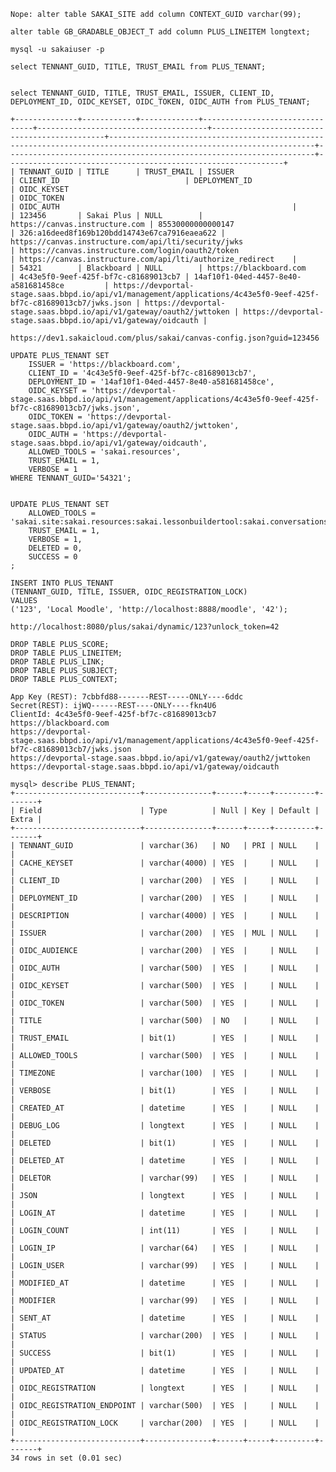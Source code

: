 

    Nope: alter table SAKAI_SITE add column CONTEXT_GUID varchar(99);

    alter table GB_GRADABLE_OBJECT_T add column PLUS_LINEITEM longtext;

    mysql -u sakaiuser -p

    select TENNANT_GUID, TITLE, TRUST_EMAIL from PLUS_TENANT;


    select TENNANT_GUID, TITLE, TRUST_EMAIL, ISSUER, CLIENT_ID, DEPLOYMENT_ID, OIDC_KEYSET, OIDC_TOKEN, OIDC_AUTH from PLUS_TENANT;

    +--------------+------------+-------------+--------------------------------+--------------------------------------+----------------------------------------------+--------------------------------------------------------------------------------------------------------------------+---------------------------------------------------------------------+--------------------------------------------------------------+
    | TENNANT_GUID | TITLE      | TRUST_EMAIL | ISSUER                         | CLIENT_ID                            | DEPLOYMENT_ID                                | OIDC_KEYSET                                                                                                        | OIDC_TOKEN                                                          | OIDC_AUTH                                                    |
    | 123456       | Sakai Plus | NULL        | https://canvas.instructure.com | 85530000000000147                    | 326:a16deed8f169b120bdd14743e67ca7916eaea622 | https://canvas.instructure.com/api/lti/security/jwks                                                               | https://canvas.instructure.com/login/oauth2/token                   | https://canvas.instructure.com/api/lti/authorize_redirect    |
    | 54321        | Blackboard | NULL        | https://blackboard.com         | 4c43e5f0-9eef-425f-bf7c-c81689013cb7 | 14af10f1-04ed-4457-8e40-a581681458ce         | https://devportal-stage.saas.bbpd.io/api/v1/management/applications/4c43e5f0-9eef-425f-bf7c-c81689013cb7/jwks.json | https://devportal-stage.saas.bbpd.io/api/v1/gateway/oauth2/jwttoken | https://devportal-stage.saas.bbpd.io/api/v1/gateway/oidcauth |

    https://dev1.sakaicloud.com/plus/sakai/canvas-config.json?guid=123456

    UPDATE PLUS_TENANT SET
        ISSUER = 'https://blackboard.com',
        CLIENT_ID = '4c43e5f0-9eef-425f-bf7c-c81689013cb7',
        DEPLOYMENT_ID = '14af10f1-04ed-4457-8e40-a581681458ce',
        OIDC_KEYSET = 'https://devportal-stage.saas.bbpd.io/api/v1/management/applications/4c43e5f0-9eef-425f-bf7c-c81689013cb7/jwks.json',
        OIDC_TOKEN = 'https://devportal-stage.saas.bbpd.io/api/v1/gateway/oauth2/jwttoken',
        OIDC_AUTH = 'https://devportal-stage.saas.bbpd.io/api/v1/gateway/oidcauth',
        ALLOWED_TOOLS = 'sakai.resources',
        TRUST_EMAIL = 1,
        VERBOSE = 1
    WHERE TENNANT_GUID='54321';


    UPDATE PLUS_TENANT SET
        ALLOWED_TOOLS = 'sakai.site:sakai.resources:sakai.lessonbuildertool:sakai.conversations:sakai.assignment.grades:sakai.mycalendar:sakai.podcasts:sakai.poll:sakai.dropbox:sakai.mailbox:sakai.chat:sakai.postem:sakai.site.roster2:sakai.samigo',
        TRUST_EMAIL = 1,
        VERBOSE = 1,
        DELETED = 0,
        SUCCESS = 0
    ;

    INSERT INTO PLUS_TENANT
    (TENNANT_GUID, TITLE, ISSUER, OIDC_REGISTRATION_LOCK)
    VALUES
    ('123', 'Local Moodle', 'http://localhost:8888/moodle', '42');

    http://localhost:8080/plus/sakai/dynamic/123?unlock_token=42

    DROP TABLE PLUS_SCORE;
    DROP TABLE PLUS_LINEITEM;
    DROP TABLE PLUS_LINK;
    DROP TABLE PLUS_SUBJECT;
    DROP TABLE PLUS_CONTEXT;

    App Key (REST): 7cbbfd88-------REST-----ONLY----6ddc
    Secret(REST): ijWQ------REST----ONLY----fkn4U6
    ClientId: 4c43e5f0-9eef-425f-bf7c-c81689013cb7
    https://blackboard.com
    https://devportal-stage.saas.bbpd.io/api/v1/management/applications/4c43e5f0-9eef-425f-bf7c-c81689013cb7/jwks.json
    https://devportal-stage.saas.bbpd.io/api/v1/gateway/oauth2/jwttoken
    https://devportal-stage.saas.bbpd.io/api/v1/gateway/oidcauth

    mysql> describe PLUS_TENANT;
    +----------------------------+---------------+------+-----+---------+-------+
    | Field                      | Type          | Null | Key | Default | Extra |
    +----------------------------+---------------+------+-----+---------+-------+
    | TENNANT_GUID               | varchar(36)   | NO   | PRI | NULL    |       |
    | CACHE_KEYSET               | varchar(4000) | YES  |     | NULL    |       |
    | CLIENT_ID                  | varchar(200)  | YES  |     | NULL    |       |
    | DEPLOYMENT_ID              | varchar(200)  | YES  |     | NULL    |       |
    | DESCRIPTION                | varchar(4000) | YES  |     | NULL    |       |
    | ISSUER                     | varchar(200)  | YES  | MUL | NULL    |       |
    | OIDC_AUDIENCE              | varchar(200)  | YES  |     | NULL    |       |
    | OIDC_AUTH                  | varchar(500)  | YES  |     | NULL    |       |
    | OIDC_KEYSET                | varchar(500)  | YES  |     | NULL    |       |
    | OIDC_TOKEN                 | varchar(500)  | YES  |     | NULL    |       |
    | TITLE                      | varchar(500)  | NO   |     | NULL    |       |
    | TRUST_EMAIL                | bit(1)        | YES  |     | NULL    |       |
    | ALLOWED_TOOLS              | varchar(500)  | YES  |     | NULL    |       |
    | TIMEZONE                   | varchar(100)  | YES  |     | NULL    |       |
    | VERBOSE                    | bit(1)        | YES  |     | NULL    |       |
    | CREATED_AT                 | datetime      | YES  |     | NULL    |       |
    | DEBUG_LOG                  | longtext      | YES  |     | NULL    |       |
    | DELETED                    | bit(1)        | YES  |     | NULL    |       |
    | DELETED_AT                 | datetime      | YES  |     | NULL    |       |
    | DELETOR                    | varchar(99)   | YES  |     | NULL    |       |
    | JSON                       | longtext      | YES  |     | NULL    |       |
    | LOGIN_AT                   | datetime      | YES  |     | NULL    |       |
    | LOGIN_COUNT                | int(11)       | YES  |     | NULL    |       |
    | LOGIN_IP                   | varchar(64)   | YES  |     | NULL    |       |
    | LOGIN_USER                 | varchar(99)   | YES  |     | NULL    |       |
    | MODIFIED_AT                | datetime      | YES  |     | NULL    |       |
    | MODIFIER                   | varchar(99)   | YES  |     | NULL    |       |
    | SENT_AT                    | datetime      | YES  |     | NULL    |       |
    | STATUS                     | varchar(200)  | YES  |     | NULL    |       |
    | SUCCESS                    | bit(1)        | YES  |     | NULL    |       |
    | UPDATED_AT                 | datetime      | YES  |     | NULL    |       |
    | OIDC_REGISTRATION          | longtext      | YES  |     | NULL    |       |
    | OIDC_REGISTRATION_ENDPOINT | varchar(500)  | YES  |     | NULL    |       |
    | OIDC_REGISTRATION_LOCK     | varchar(200)  | YES  |     | NULL    |       |
    +----------------------------+---------------+------+-----+---------+-------+
    34 rows in set (0.01 sec)

